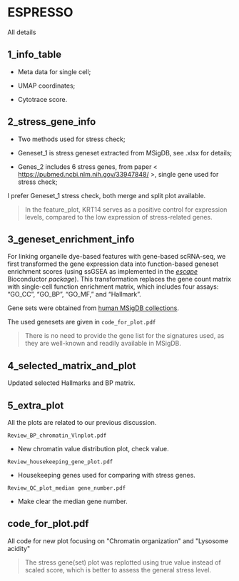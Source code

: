 # ESPRESSO
All details 

## 1_info_table
- Meta data for single cell;

- UMAP coordinates;

- Cytotrace score.

## 2_stress_gene_info
- Two methods used for stress check;

- Geneset_1 is stress geneset extracted from MSigDB, see .xlsx for details;

- Genes_2 includes  6 stress genes, from paper < https://pubmed.ncbi.nlm.nih.gov/33947848/ >, single gene used for stress check;

I prefer Geneset_1 stress check, both merge and split plot available.

> In the feature_plot, KRT14 serves as a positive control for expression levels, compared to the low expression of stress-related genes.

## 3_geneset_enrichment_info

For linking organelle dye-based features with gene-based scRNA-seq, we first transformed the gene expression data into function-based geneset enrichment scores (using ssGSEA as implemented in the [*escape*](https://www.bioconductor.org/packages/release/bioc/html/escape.html) Bioconductor *package*). This transformation replaces the gene count matrix with single-cell function enrichment matrix, which includes four assays: “GO_CC”, “GO_BP”, “GO_MF,” and “Hallmark”. 

Gene sets were obtained from [human MSigDB collections](https://www.gsea-msigdb.org/gsea/msigdb/genesets.jsp).

The used genesets are given in `code_for_plot.pdf`

> There is no need to provide the gene list for the signatures used, as they are well-known and readily available in MSigDB.

## 4_selected_matrix_and_plot

Updated selected Hallmarks and BP matrix.

## 5_extra_plot

All the plots are related to our previous discussion.

`Review_BP_chromatin_Vlnplot.pdf`

- New chromatin value distribution plot, check value.

`Review_housekeeping_gene_plot.pdf`

- Housekeeping genes used for comparing with stress genes.

`Review_QC_plot_median gene_number.pdf`

- Make clear the median gene number.

## code_for_plot.pdf

All code for new plot focusing on "Chromatin organization" and "Lysosome acidity"

> The stress gene(set) plot was replotted using true value instead of scaled score, which is better to assess the general stress level.

